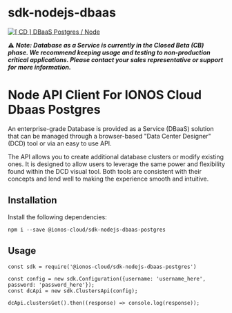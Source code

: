 # sdk-nodejs-dbaas
[![[ CD ] DBaaS Postgres / Node](https://github.com/ionos-cloud/sdk-resources/actions/workflows/release-dbaas-postgres-node.yml/badge.svg)](https://github.com/ionos-cloud/sdk-resources/actions/workflows/release-dbaas-postgres-node.yml)

⚠️ **_Note: Database as a Service is currently in the Closed Beta (CB) phase. We recommend keeping usage and testing to non-production critical applications. Please contact your sales representative or support for more information._**

# Node API Client For IONOS Cloud Dbaas Postgres
An enterprise-grade Database is provided as a Service (DBaaS) solution that
can be managed through a browser-based \"Data Center Designer\" (DCD) tool or
via an easy to use API.

The API allows you to create additional database clusters or modify existing
ones. It is designed to allow users to leverage the same power and
flexibility found within the DCD visual tool. Both tools are consistent with
their concepts and lend well to making the experience smooth and intuitive.

## Installation

Install the following dependencies:

```shell
npm i --save @ionos-cloud/sdk-nodejs-dbaas-postgres
```

## Usage

```javscript
const sdk = require('@ionos-cloud/sdk-nodejs-dbaas-postgres')

const config = new sdk.Configuration({username: 'username_here', password: 'password_here'});
const dcApi = new sdk.ClustersApi(config);

dcApi.clustersGet().then((response) => console.log(response));

```